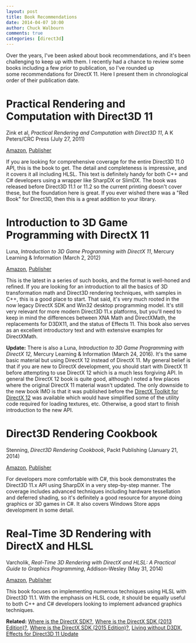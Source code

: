 ```yaml
---
layout: post
title: Book Recommendations
date: 2014-04-07 10:00
author: Chuck Walbourn
comments: true
categories: [direct3d]
---
```

Over the years, I've been asked about book recommendations, and it's been challenging to keep up with them. I recently had a chance to review some books including a few prior to publication, so I've rounded up some recommendations for DirectX 11. Here I present them in chronological order of their publication date.
<!--more-->

<h1>Practical Rendering and Computation with Direct3D 11</h1>

Zink et al, <em>Practical Rendering and Computation with Direct3D 11</em>, A K Peters/CRC Press (July 27, 2011)

<a href="http://www.amazon.com/Practical-Rendering-Computation-Direct3D-11/dp/1568817207/ref=sr_1_1?ie=UTF8&qid=1395900582&sr=8-1&keywords=practical+rendering+and+computation+with+direct3d+11">Amazon</a>, <a href="http://www.crcpress.com/product/isbn/9781568817200">Publisher</a>

If you are looking for comprehensive coverage for the entire Direct3D 11.0 API, this is the book to get. The detail and completeness is impressive, and it covers it all including HLSL. This text is definitely handy for both C++ and C# developers using a wrapper like SharpDX or SlimDX. The book was released before Direct3D 11.1 or 11.2 so the current printing doesn't cover these, but the foundation here is great. If you ever wished there was a "Red Book" for Direct3D, then this is a great addition to your library.
<h1>Introduction to 3D Game Programming with DirectX 11</h1>
Luna, <em>Introduction to 3D Game Programming with DirectX 11</em>, Mercury Learning & Information (March 2, 2012)

<a href="http://www.amazon.com/Introduction-3D-Game-Programming-DirectX/dp/1936420228/ref=sr_1_1?s=books&ie=UTF8&qid=1395900748&sr=1-1">Amazon</a>, <a href="http://www.merclearning.com/titles/3d_game_programming_directx11.html">Publisher</a>

This is the latest in a series of such books, and the format is well-honed and refined. If you are looking for an introduction to all the basics of 3D transformation math and Direct3D rendering techniques, with samples in C++, this is a good place to start. That said, it's very much rooted in the now legacy DirectX SDK and Win32 desktop programming model. It's still very relevant for more modern Direct3D 11.x platforms, but you'll need to keep in mind the differences between XNA Math and DirectXMath, the replacements for D3DX11, and the status of Effects 11. This book also serves as an excellent introductory text and with extensive examples for DirectXMath.

<strong>Update:</strong> There is also a Luna, <em>Introduction to 3D Game Programming with DirectX 12, </em>Mercury Learning & Information (March 24, 2016). It's the same basic material but using DirectX 12 instead of DirectX 11. My general belief is that if you are new to DirectX development, you should start with DirectX 11 before attempting to use DirectX 12 which is a much less forgiving API. In general the DirectX 12 book is quite good, although I noted a few places where the original DirectX 11 material wasn't updated. The only downside to the new book IMO is that it was published before the <a href="https://github.com/Microsoft/DirectXTK12">DirectX Toolkit for DirectX 12</a> was available which would have simplified some of the utility code required for loading textures, etc. Otherwise, a good start to finish introduction to the new API.
<h1>Direct3D Rendering Cookbook</h1>
Stenning, <em>Direct3D Rendering Cookbook</em>, Packt Publishing (January 21, 2014)

<a href="http://www.amazon.com/Direct3D-Rendering-Cookbook-Justin-Stenning/dp/1849697108/ref=sr_1_1?ie=UTF8&qid=1395900538&sr=8-1&keywords=Direct3D+Rendering+Cookbook">Amazon</a>, <a href="http://www.packtpub.com/direct3d-rendering-cookbook/book">Publisher</a>

For developers more comfortable with C#, this book demonstrates the Direct3D 11.x API using SharpDX in a very step-by-step manner. The coverage includes advanced techniques including hardware tessellation and deferred shading, so it's definitely a good resource for anyone doing graphics or 3D games in C#. It also covers Windows Store apps development in some detail.
<h1>Real-Time 3D Rendering with DirectX and HLSL</h1>
Varcholik, <em>Real-Time 3D Rendering with DirectX and HLSL: A Practical Guide to Graphics Programming</em>, Addison-Wesley (May 31, 2014)

<a href="http://www.amazon.com/Real-Time-Rendering-DirectX-HLSL-Programming/dp/0321962729/ref=sr_1_fkmr1_1?ie=UTF8&qid=1395900459&sr=8-1-fkmr1&keywords=Real+Time+3D+Rendering+with+DirectX+11+and+HLSL%3A">Amazon</a>, <a href="http://www.informit.com/store/real-time-3d-rendering-with-directx-and-hlsl-a-practical-9780321962720">Publisher</a>

This book focuses on implementing numerous techniques using HLSL with Direct3D 11.1. With the emphasis on HLSL code, it should be equally useful to both C++ and C# developers looking to implement advanced graphics techniques.

<strong>Related:</strong> <a href="https://walbourn.github.io/where-is-the-directx-sdk/">Where is the DirectX SDK?</a>, <a href="https://walbourn.github.io/where-is-the-directx-sdk-2013-edition/">Where is the DirectX SDK (2013 Edition)?</a>, <a href="https://walbourn.github.io/where-is-the-directx-sdk-2015-edition/">Where is the DirectX SDK (2015 Edition)?</a>, <a href="https://walbourn.github.io/living-without-d3dx/">Living without D3DX</a>, <a href="https://walbourn.github.io/effects-for-direct3d-11-update/">Effects for Direct3D 11 Update</a>
